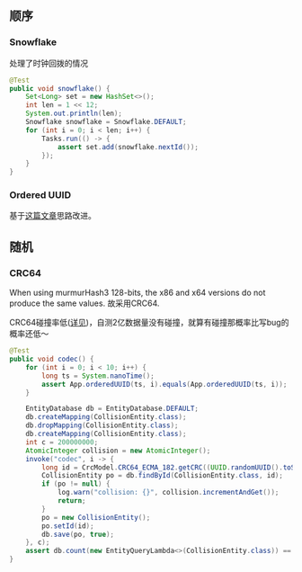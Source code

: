 ## 顺序

### Snowflake

处理了时钟回拨的情况

```java
@Test
public void snowflake() {
    Set<Long> set = new HashSet<>();
    int len = 1 << 12;
    System.out.println(len);
    Snowflake snowflake = Snowflake.DEFAULT;
    for (int i = 0; i < len; i++) {
        Tasks.run(() -> {
            assert set.add(snowflake.nextId());
        });
    }
}
```

### Ordered UUID

基于[这篇文章](http://www.codeproject.com/Articles/388157/GUIDs-as-fast-primary-keys-under-multiple-database)思路改进。

## 随机

### CRC64

When using murmurHash3 128-bits, the x86 and x64 versions do not produce the same values. 故采用CRC64.

CRC64碰撞率低([详见](https://blog.csdn.net/huangyueranbbc/article/details/84393060))，自测2亿数据量没有碰撞，就算有碰撞那概率比写bug的概率还低～

```java
@Test
public void codec() {
    for (int i = 0; i < 10; i++) {
        long ts = System.nanoTime();
        assert App.orderedUUID(ts, i).equals(App.orderedUUID(ts, i));
    }

    EntityDatabase db = EntityDatabase.DEFAULT;
    db.createMapping(CollisionEntity.class);
    db.dropMapping(CollisionEntity.class);
    db.createMapping(CollisionEntity.class);
    int c = 200000000;
    AtomicInteger collision = new AtomicInteger();
    invoke("codec", i -> {
        long id = CrcModel.CRC64_ECMA_182.getCRC((UUID.randomUUID().toString() + i).getBytes(StandardCharsets.UTF_8)).getCrc();
        CollisionEntity po = db.findById(CollisionEntity.class, id);
        if (po != null) {
            log.warn("collision: {}", collision.incrementAndGet());
            return;
        }
        po = new CollisionEntity();
        po.setId(id);
        db.save(po, true);
    }, c);
    assert db.count(new EntityQueryLambda<>(CollisionEntity.class)) == c;
}
```

